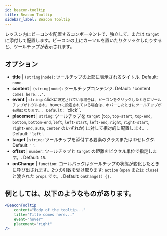 ```yaml
---
id: beacon-tooltip
title: Beacon Tooltip
sidebar_label: Beacon Tooltip
---
```


レッスン内にビーコンを配置するコンポーネントで、独立して、または `target` に添付して配置します。ビーコンの上にカーソルを置いたりクリックしたりすると、ツールチップが表示されます。

## オプション

* __title__ | `(string|node)`: ツールチップの上部に表示されるタイトル. Default: `none`.
* __content__ | `(string|node)`: ツールチップコンテンツ. Default: `'`content` comes here...'`.
* __event__ | `string`: click`に設定されている場合は、ビーコンをクリックしたときにツールチップがトグルされ、`hover`に設定されている場合は、ホバーしたときにツールチップが有効になります。. Default: `'click'`.
* __placement__ | `string`: ツールチップを `target` (`top`, `top-start`, `top-end`, `bottom`, `bottom-end`, `left`, `left-start`, `left-end`, `right`, `right-start`, `right-end`, `auto`, `center` のいずれか) に対して相対的に配置します。. Default: `'left'`.
* __target__ | `string`: ツールチップを添付する要素のクラスまたはIDセレクタ. Default: `''`.
* __offset__ | `number`: ツールチップと `target` の距離をピクセル単位で指定します。. Default: `15`.
* __onChange__ | `function`: コールバックはツールチップの状態が変化したときに呼び出されます。2つの引数を受け取ります: `action` (`open` または `close`) と渡された `props` です。. Default: `onChange() {}`.


## 例としては、以下のようなものがあります。

```jsx live
<BeaconTooltip
    content="Body of the tooltip..."
    title="Title comes here..."
    event="hover"
    placement="right"
/>
```



